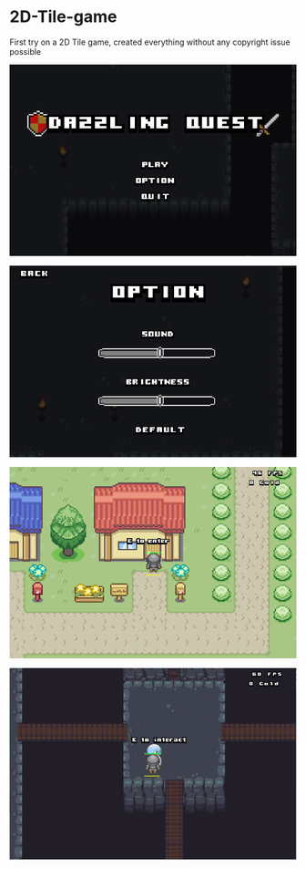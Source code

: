 # 2D-Tile-game
First try on a 2D Tile game, created everything without any copyright issue possible

![](res/entity/MainMenu.png)

![](res/entity/Option.png)

![](res/entity/Village.png)

![](res/entity/Dungeon.png)

